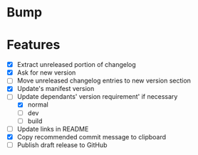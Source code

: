 # Bump

# Features

- [x] Extract unreleased portion of changelog
- [x] Ask for new version
- [ ] Move unreleased changelog entries to new version section
- [x] Update's manifest version
- [ ] Update dependants' version requirement' if necessary
  - [x] normal
  - [ ] dev
  - [ ] build
- [ ] Update links in README
- [x] Copy recommended commit message to clipboard
- [ ] Publish draft release to GitHub
